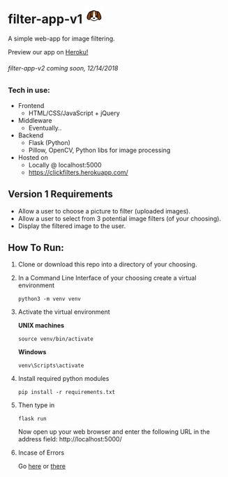 # filter-app-v1 <img src="readmelogo.png" width="8%" height="8%" />
A simple web-app for image filtering.

Preview our app on [Heroku!](http://clickfilters.herokuapp.com/ "https://clickfilters.herokuapp.com/")

###### filter-app-v2 coming soon, 12/14/2018
### Tech in use:
* Frontend
  * HTML/CSS/JavaScript + jQuery
* Middleware
  * Eventually..
* Backend
  * Flask (Python)
  * Pillow, OpenCV, Python libs for image processing
* Hosted on
  * Locally @ localhost:5000
  * https://clickfilters.herokuapp.com/
## Version 1 Requirements
* Allow a user to choose a picture to filter (uploaded images).
* Allow a user to select from 3 potential image filters (of your choosing).
* Display the filtered image to the user.

## How To Run:
1. Clone or download this repo into a directory of your choosing.
2. In a Command Line Interface of your choosing create a virtual environment

   ```
   python3 -m venv venv
   ```
3. Activate the virtual environment

   **UNIX machines**
   ```
   source venv/bin/activate
   ```
   **Windows**
   ```
   venv\Scripts\activate
   ```
4. Install required python modules
   ```
   pip install -r requirements.txt
   ```
5. Then type in 
   ```
   flask run
   ```
   Now open up your web browser and enter the following URL in the address field:
   http://localhost:5000/
6. Incase of Errors

   Go [here](http://flask.pocoo.org/docs/dev/cli/ "Command Line Interface") or
   [there](http://flask.pocoo.org/docs/1.0/installation/ "Installation")

